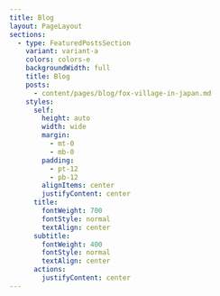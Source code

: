 ```yaml
---
title: Blog
layout: PageLayout
sections:
  - type: FeaturedPostsSection
    variant: variant-a
    colors: colors-e
    backgroundWidth: full
    title: Blog
    posts:
      - content/pages/blog/fox-village-in-japan.md
    styles:
      self:
        height: auto
        width: wide
        margin:
          - mt-0
          - mb-0
        padding:
          - pt-12
          - pb-12
        alignItems: center
        justifyContent: center
      title:
        fontWeight: 700
        fontStyle: normal
        textAlign: center
      subtitle:
        fontWeight: 400
        fontStyle: normal
        textAlign: center
      actions:
        justifyContent: center
---
```

